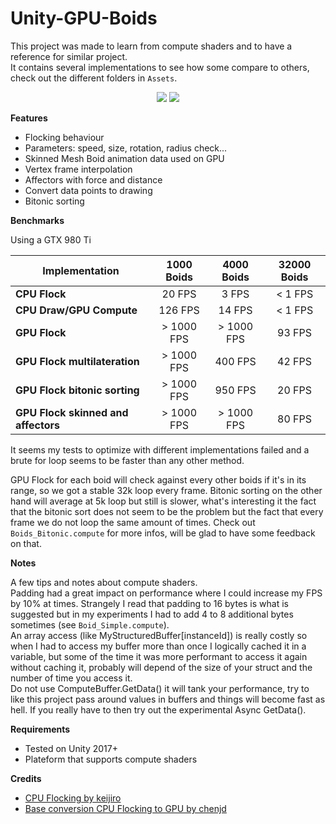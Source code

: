 # Unity-GPU-Boids

This project was made to learn from compute shaders and to have a reference for similar project.<br>
It contains several implementations to see how some compare to others, check out the different folders in `Assets`.

<p align="center">
    <!-- <img src="docs/boids_implentations_preview.gif"/> -->
    <img src="docs/boids_preview.gif"/>
    <img src="docs/boids_affectors_preview.gif"/>
</p>

**Features**
- Flocking behaviour
- Parameters: speed, size, rotation, radius check...
- Skinned Mesh Boid animation data used on GPU
- Vertex frame interpolation
- Affectors with force and distance
- Convert data points to drawing
- Bitonic sorting

**Benchmarks**

Using a GTX 980 Ti

| Implementation | 1000 Boids | 4000 Boids | 32000 Boids
| --- | :---: | :---: | :---:
| **CPU Flock** | 20 FPS | 3 FPS | < 1 FPS
| **CPU Draw/GPU Compute** | 126 FPS | 14 FPS | < 1 FPS
| **GPU Flock** | > 1000 FPS | > 1000 FPS | 93 FPS
| **GPU Flock multilateration** | > 1000 FPS | 400 FPS | 42 FPS
| **GPU Flock bitonic sorting** | > 1000 FPS | 950 FPS | 20 FPS
| **GPU Flock skinned and affectors** | > 1000 FPS | > 1000 FPS | 80 FPS

It seems my tests to optimize with different implementations failed and a brute for loop seems to be faster than any other method. 

GPU Flock for each boid will check against every other boids if it's in its range, so we got a stable 32k loop every frame. Bitonic sorting on the other hand will average at 5k loop but still is slower, what's interesting it the fact that the bitonic sort does not seem to be the problem but the fact that every frame we do not loop the same amount of times. Check out `Boids_Bitonic.compute` for more infos, will be glad to have some feedback on that.

**Notes**

A few tips and notes about compute shaders.<br>
Padding had a great impact on performance where I could increase my FPS by 10% at times. Strangely I read that padding to 16 bytes is what is suggested but in my experiments I had to add 4 to 8 additional bytes sometimes (see `Boid_Simple.compute`).<br>
An array access (like MyStructuredBuffer[instanceId]) is really costly so when I had to access my buffer more than once I logically cached it in a variable, but some of the time it was more performant to access it again without caching it, probably will depend of the size of your struct and the number of time you access it.<br>
Do not use ComputeBuffer.GetData() it will tank your performance, try to like this project pass around values in buffers and things will become fast as hell. If you really have to then try out the experimental Async GetData().


**Requirements**
- Tested on Unity 2017+
- Plateform that supports compute shaders

**Credits**
- [CPU Flocking by keijiro](https://github.com/keijiro/Boids)
- [Base conversion CPU Flocking to GPU by chenjd](https://github.com/chenjd/Unity-Boids-Behavior-on-GPGPU/)
